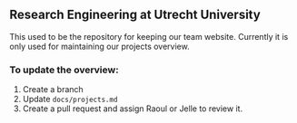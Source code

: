 ## Research Engineering at Utrecht University

This used to be the repository for keeping our team website. Currently it is only used for maintaining our projects overview.

### To update the overview:

1. Create a branch
2. Update `docs/projects.md`
3. Create a pull request and assign Raoul or Jelle to review it.
